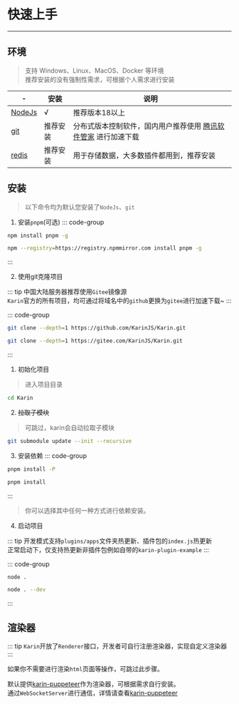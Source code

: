 # 快速上手

---

## 环境

> 支持 Windows、Linux、MacOS、Docker 等环境  
> 推荐安装的没有强制性需求，可根据个人需求进行安装

| -                | 安装     | 说明                                                                           |
| ---------------- | -------- | ------------------------------------------------------------------------------ |
| [NodeJs][NodeJs] | √        | 推荐版本18以上                                                                 |
| [git][git]       | 推荐安装 | 分布式版本控制软件，国内用户推荐使用 [腾讯软件管家][腾讯软件管家] 进行加速下载 |
| [redis][redis]   | 推荐安装 | 用于存储数据，大多数插件都用到，推荐安装                                       |

## 安装

> 以下命令均为默认您安装了`NodeJs`、`git`

1. 安装`pnpm`(可选)
::: code-group

```sh [官方源]
npm install pnpm -g
```

```sh [国内源]
npm --registry=https://registry.npmmirror.com install pnpm -g
```

:::

2. 使用git克隆项目

::: tip
中国大陆服务器推荐使用`Gitee`镜像源  
`Karin`官方的所有项目，均可通过将域名中的`github`更换为`gitee`进行加速下载~
:::

::: code-group

```sh [Github]
git clone --depth=1 https://github.com/KarinJS/Karin.git
```

```sh [Gitee]
git clone --depth=1 https://gitee.com/KarinJS/Karin.git
```

:::

1. 初始化项目

> 进入项目目录

```sh
cd Karin
```

2. ~~拉取子模块~~

> 可跳过，karin会自动拉取子模块

```sh
git submodule update --init --recursive
```

3. 安装依赖
::: code-group

```sh [安装生产依赖]
pnpm install -P
```

```sh [安装开发依赖]
pnpm install
```

:::

> 你可以选择其中任何一种方式进行依赖安装。

4. 启动项目

::: tip
开发模式支持`plugins/apps`文件夹热更新、插件包的`index.js`热更新  
正常启动下，仅支持热更新非插件包例如自带的`karin-plugin-example`
:::

::: code-group

```sh [正常启动]
node .
```

```sh [开发模式启动]
node . --dev
```

:::

## 渲染器

::: tip
`Karin`开放了`Renderer`接口，开发者可自行注册渲染器，实现自定义渲染器
:::

如果你不需要进行渲染`html`页面等操作，可跳过此步骤。

默认提供[karin-puppeteer][karin-puppeteer]作为渲染器，可根据需求自行安装。  
通过`WebSocketServer`进行通信，详情请查看[karin-puppeteer][karin-puppeteer]

[karin-puppeteer]: https://github.com/KarinJS/karin-puppeteer
[NodeJs]: https://nodejs.org/en
[git]: https://git-scm.com/
[腾讯软件管家]: https://sw.pcmgr.qq.com/1e05804bd17b358a8c88284df8331fcd/65fcde89/spcmgr/download/Git-2.44.0-64-bit.exe
[redis]: https://github.com/redis-windows/redis-windows/releases
